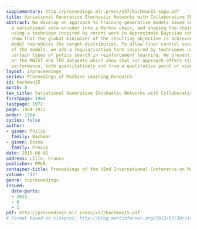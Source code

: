 ```yaml
---
supplementary: http://proceedings.mlr.press/v37/bachman15-supp.pdf
title: Variational Generative Stochastic Networks with Collaborative Shaping
abstract: We develop an approach to training generative models based on unrolling
  a variational auto-encoder into a Markov chain, and shaping the chain’s trajectories
  using a technique inspired by recent work in Approximate Bayesian computation. We
  show that the global minimizer of the resulting objective is achieved when the generative
  model reproduces the target distribution. To allow finer control over the behavior
  of the models, we add a regularization term inspired by techniques used for regularizing
  certain types of policy search in reinforcement learning. We present empirical results
  on the MNIST and TFD datasets which show that our approach offers state-of-the-art
  performance, both quantitatively and from a qualitative point of view.
layout: inproceedings
series: Proceedings of Machine Learning Research
id: bachman15
month: 0
tex_title: Variational Generative Stochastic Networks with Collaborative Shaping
firstpage: 1964
lastpage: 1972
page: 1964-1972
order: 1964
cycles: false
author:
- given: Philip
  family: Bachman
- given: Doina
  family: Precup
date: 2015-06-01
address: Lille, France
publisher: PMLR
container-title: Proceedings of the 32nd International Conference on Machine Learning
volume: '37'
genre: inproceedings
issued:
  date-parts:
  - 2015
  - 6
  - 1
pdf: http://proceedings.mlr.press/v37/bachman15.pdf
# Format based on citeproc: http://blog.martinfenner.org/2013/07/30/citeproc-yaml-for-bibliographies/
---
```

